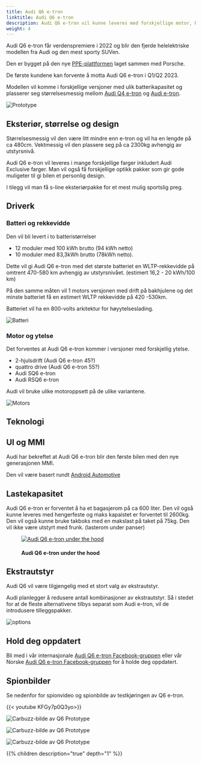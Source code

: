 ```yaml
---
title: Audi Q6 e-tron
linktitle: Audi Q6 e-tron
description: Audi Q6 e-tron vil kunne leveres med forskjellige motor, batteri, teknologi og design alternativer og ha rekkevidde på opptil 600km.
weight: 4
---
```

<!-- markdownlint-disable MD033 -->
Audi Q6 e-tron får verdenspremiere i 2022 og blir den fjerde helelektriske modellen fra Audi og den mest sporty SUVen.

Den er bygget på den nye [PPE-plattformen](../../technology/bev-platforms/ppe/) laget sammen med Porsche.

De første kundene kan forvente å motta Audi Q6 e-tron i Q1/Q2 2023.

Modellen vil komme i forskjellige versjoner med ulik batterikapasitet og plasserer seg størrelsesmessig mellom [Audi Q4 e-tron](../../models//q4-e-tron/) og [Audi e-tron](../../models/e-tron/).


![Prototype](https://media.electrichasgoneaudi.net/multimedia/models/q6-e-tron/prototype5.jpg "Audi Q6 e-tron prototype fra Carscopes")

## Eksteriør, størrelse og design

Størrelsesmessig vil den være litt mindre enn e-tron og vil ha en lengde på ca 480cm. Vektmessig vil den plassere seg på ca 2300kg avhengig av utstyrsnivå. 

Audi Q6 e-tron vil leveres i mange forskjellige farger inkludert Audi Exclusive farger. Man vil også få forskjellige optikk pakker som gir gode muligeter til gi bilen et personlig design.

I tilegg vil man få s-line eksteriørpakke for et mest mulig sportslig preg.

## Driverk

### Batteri og rekkevidde

Den vil bli levert i to batteristørrelser

- 12 moduler med 100 kWh brutto (94 kWh netto)
- 10 moduler med 83,3kWh brutto (78kWh netto).

Dette vil gi Audi Q6 e-tron med det største batteriet en WLTP-rekkevidde på omtrent 470-580 km avhengig av utstyrsnivået. (estimert 16,2 - 20 kWh/100 km)

På den samme måten vil 1 motors versjonen med drift på bakhjulene og det minste batteriet få en estimert WLTP rekkevidde på 420 -530km.

Batteriet vil ha en 800-volts arkitektur for høyytelseslading.

![Batteri](https://media.electrichasgoneaudi.net/multimedia/models/q6-e-tron/battery.png "Audi Q6 batteri med 12 moduler og 100kWh brutto")

### Motor og ytelse

Det forventes at Audi Q6 e-tron kommer i versjoner med forskjellig ytelse.

- 2-hjulsdrift (Audi Q6 e-tron 45?)
- quattro drive (Audi Q6 e-tron 55?)
- Audi SQ6 e-tron
- Audi RSQ6 e-tron

Audi vil bruke ulike motoroppsett på de ulike variantene.

![Motors](https://media.electrichasgoneaudi.net/multimedia/models/q6-e-tron/motors.jpg "Motorer for Audi Q6 e-tron")

## Teknologi

## UI og MMI

Audi har bekreftet at Audi Q6 e-tron blir den første bilen med den nye generasjonen MMI.

Den vil være basert rundt [Android Automotive](https://source.android.com/devices/automotive/start/what_automotive)

## Lastekapasitet

Audi Q6 e-tron er forventet å ha et bagasjerom på ca 600 liter. Den vil også kunne leveres med hengerfeste og maks kapaistet er forventet til 2600kg. 
Den vil også kunne bruke takboks med en makslast på taket på 75kg.  Den vil ikke være utstyrt med frunk. (lasterom under panser)

<figure>
    <a href="https://media.electrichasgoneaudi.net/multimedia/models/q6-e-tron/prototype6.jpg">
        <img src="https://media.electrichasgoneaudi.net/multimedia/models/q6-e-tron/prototype6s.jpg" alt="Audi Q6 e-tron under the hood" title="Audi Q6 e-tron under the hood">
    </a>
    <figcaption><h4>Audi Q6 e-tron under the hood</h4></figcaption>
</figure>

## Ekstrautstyr

Audi Q6 vil være tilgjengelig med et stort valg av ekstrautstyr.

Audi planlegger å redusere antall kombinasjoner av ekstrautstyr. Så i stedet for at de fleste alternativene tilbys separat som Audi e-tron, vil de introdusere tilleggspakker.

![options](https://media.electrichasgoneaudi.net/multimedia/models/q6-e-tron/options.jpg "Alternativer")

## Hold deg oppdatert

Bli med i vår internasjonale [Audi Q6 e-tron Facebook-gruppen](https://www.facebook.com/groups/114120244068685)  eller vår Norske [Audi Q6 e-tron Facebook-gruppen](https://www.facebook.com/groups/454688995817417)  for å holde deg oppdatert.

## Spionbilder

Se nedenfor for spionvideo og spionbilde av testkjøringen av Q6 e-tron.

{{< youtube KFGy7p0Q3yo>}}

![Carbuzz-bilde av Q6 Prototype](https://media.electrichasgoneaudi.net/multimedia/models/q6-e-tron/prototype2.jpg "Carbuzz-bilde av Q6 e-tron Prototype")

![Carbuzz-bilde av Q6 Prototype](https://media.electrichasgoneaudi.net/multimedia/models/q6-e-tron/prototype3.jpg "Carbuzz-bilde av Q6 e-tron Prototype")

![Carbuzz-bilde av Q6 Prototype](https://media.electrichasgoneaudi.net/multimedia/models/q6-e-tron/prototype4.jpg "Carbuzz-bilde av Q6 e-tron Prototype")

{{% children description="true" depth="1" %}}
